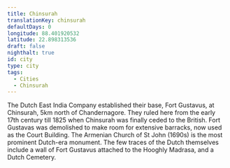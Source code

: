 ```yaml
---
title: Chinsurah
translationKey: chinsurah
defaultDays: 0
longitude: 88.401920532
latitude: 22.898313536
draft: false
nighthalt: true
id: city
type: city
tags:
  - Cities
  - Chinsurah
---
```

The Dutch East India Company established their base, Fort Gustavus, at Chinsurah, 5km north of Chandernagore.  They ruled here from the early 17th century till 1825 when Chinsurah was finally ceded to the British. Fort Gustavas was demolished to make room for extensive barracks, now used as the Court Building. The Armenian Church of St John (1690s) is the most prominent Dutch-era monument. The few traces of the Dutch themselves include a wall of Fort Gustavus attached to the Hooghly Madrasa, and a Dutch Cemetery.